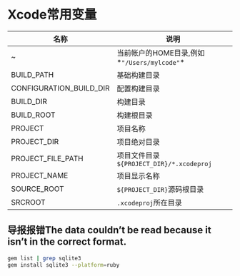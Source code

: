 # Xcode常用变量

| 名称 | 说明 |
| ---- | ---- |
| ~ | 当前帐户的HOME目录,例如*`"/Users/mylcode"`* | 
| BUILD_PATH | 基础构建目录 |
| CONFIGURATION_BUILD_DIR | 配置构建目录 |
| BUILD_DIR | 构建目录 |
| BUILD_ROOT | 构建根目录 |
| PROJECT | 项目名称 |
| PROJECT_DIR | 项目绝对目录 |
| PROJECT_FILE_PATH | 项目文件目录`${PROJECT_DIR}/*.xcodeproj` |
| PROJECT_NAME | 项目显示名称 |
| SOURCE_ROOT | `${PROJECT_DIR}`源码根目录 |
| SRCROOT | `.xcodeproj`所在目录 |

## 导报报错The data couldn’t be read because it isn’t in the correct format.

```bash
gem list | grep sqlite3
gem install sqlite3 --platform=ruby
```
